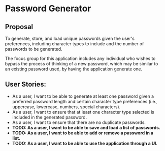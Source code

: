 # Password Generator

## Proposal
To generate, store, and load unique passwords given the user's preferences, including character types to include and the number of passwords to be generated.

The focus group for this application includes any individual who wishes to bypass the process of thinking of a new password, which may be similar to an existing password used, by having the application generate one.

## User Stories:
- As a user, I want to be able to generate at least one password given a preferred password length and certain character type preferences (i.e., uppercase, lowercase, numbers, special characters).
- As a user, I want to ensure that at least one character type selected is included in the generated password.
- As a user, I want to ensure that there are no duplicate passwords.
- **TODO: As a user, I want to be able to save and load a list of passwords.**
- **TODO: As a user, I want to be able to add or remove a password in a list.**
- **TODO: As a user, I want to be able to use the application through a UI.**
